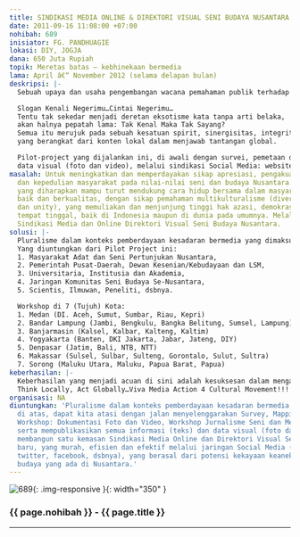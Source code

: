 ```yaml
---
title: SINDIKASI MEDIA ONLINE & DIREKTORI VISUAL SENI BUDAYA NUSANTARA
date: 2011-09-16 11:08:00 +07:00
nohibah: 689
inisiator: FG. PANDHUAGIE
lokasi: DIY, JOGJA
dana: 650 Juta Rupiah
topik: Meretas batas – kebhinekaan bermedia
lama: April â€“ November 2012 (selama delapan bulan)
deskripsi: |-
  Sebuah upaya dan usaha pengembangan wacana pemahaman publik terhadap kemajemukan (baca: pluralisme) kebudayaan Nusantara melalui aplikasi publikasi seni budaya yang kontekstual dengan sistem kehidupan masyarakat, yang pada gilirannya akan menumbuhkan pengakuan, penghormatan, rasa-kepemilikan, dan kepedulian masyarakat pada keberagaman nilai-nilai seni dan budaya di Nusantara.

  Slogan Kenali Negerimu…Cintai Negerimu…
  Tentu tak sekedar menjadi deretan eksotisme kata tanpa arti belaka,
  akan halnya pepatah lama: Tak Kenal Maka Tak Sayang?
  Semua itu merujuk pada sebuah kesatuan spirit, sinergisitas, integritas dalam kemitraan yang harmonis meramu berbagai strategi kreatif, aksi, pembela,
  yang berangkat dari konten lokal dalam menjawab tantangan global.

  Pilot-project yang dijalankan ini, di awali dengan survei, pemetaan dan diskusi, serta workshop dokumentasi (foto dan video), dan workshop jurnalisme seni dan media online, yang nantinya dapat segera memulai pendataan, pengarsipan, dan mempublikasikan semua informasi (teks) dan
  data visual (foto dan video), melalui sindikasi Social Media: website, blog, twitter, facebook, dsbnya, yang berasal dari potensi kekayaan keanekaragaman seni budaya yang ada di Indonesia dalam format Sindikasi Media Online dan Direktori Visual Seni Budaya Nusantara.
masalah: Untuk meningkatkan dan memperdayakan sikap apresiasi, pengakuan, penghormatan,
  dan kepedulian masyarakat pada nilai-nilai seni dan budaya Nusantara yang beraneka-ragam,
  yang diharapkan mampu turut mendukung cara hidup bersama dalam masyarakat yang lebih
  baik dan berkualitas, dengan sikap pemahaman multikulturalisme (diversity, egality
  dan unity), yang memuliakan dan menjunjung tinggi hak azasi, demokrasi dan lingkungan
  tempat tinggal, baik di Indonesia maupun di dunia pada umumnya. Melalui keberadaan
  Sindikasi Media dan Online Direktori Visual Seni Budaya Nusantara.
solusi: |-
  Pluralisme dalam konteks pemberdayaan kesadaran bermedia yang dimaksud di atas, dapat kita atasi dengan jalan menyelenggarakan Survey, Mapping, Discuss, Workshop: Dokumentasi Foto dan Video, Workshop Jurnalisme Seni dan Media Online, serta mempublikasikan semua informasi (teks) dan data visual (foto dan video), dengan membangun Sindikasi Media Online dan Direktori Visual Seni Budaya Nusantara baru, yang murah, efisien dan efektif melalui jaringan Social Media (website, blog, twitter, facebook, dsbnya), yang berasal dari potensi kekayaan keanekaragaman seni budaya yang ada di Nusantara.
  Yang diuntungkan dari Pilot Project ini:
  1. Masyarakat Adat dan Seni Pertunjukan Nusantara,
  2. Pemerintah Pusat-Daerah, Dewan Kesenian/Kebudayaan dan LSM,
  3. Universitaria, Institusia dan Akademia,
  4. Jaringan Komunitas Seni Budaya Se-Nusantara,
  5. Scientis, Ilmuwan, Peneliti, dsbnya.

  Workshop di 7 (Tujuh) Kota:
  1. Medan (DI. Aceh, Sumut, Sumbar, Riau, Kepri)
  2. Bandar Lampung (Jambi, Bengkulu, Bangka Belitung, Sumsel, Lampung)
  3. Banjarmasin (Kalsel, Kalbar, Kalteng, Kaltim)
  4. Yogyakarta (Banten, DKI Jakarta, Jabar, Jateng, DIY)
  5. Denpasar (Jatim, Bali, NTB, NTT)
  6. Makassar (Sulsel, Sulbar, Sulteng, Gorontalo, Sulut, Sultra)
  7. Sorong (Maluku Utara, Maluku, Papua Barat, Papua)
keberhasilan: |-
  Keberhasilan yang menjadi acuan di sini adalah kesuksesan dalam mengatasi setiap kendala teknis dan non-teknis dari setiap kota atau wilayah yang menjadi target atau sampling dari pilot-project ini. Serta yang paling penting adalah dapat mengajak peran serta masyarakat seni, adat atau budaya agar sadar dan mulai bertindak dan berpartisipasi aktif, menghargai dan mengapresiasi setiap potensi kekayaan keanekaragaman seni dan budaya yang dimilikinya untuk kemudian secara arif dan bijak, bersama-sama membangun gerakan kolektif Sindikasi Media Online dan Direktori Visual Seni Budaya Nusantara di tanah air.
  Think Locally, Act Globally…Viva Media Action 4 Cultural Movement!!!
organisasi: NA
diuntungkan: 'Pluralisme dalam konteks pemberdayaan kesadaran bermedia yang dimaksud
  di atas, dapat kita atasi dengan jalan menyelenggarakan Survey, Mapping, Discuss,
  Workshop: Dokumentasi Foto dan Video, Workshop Jurnalisme Seni dan Media Online,
  serta mempublikasikan semua informasi (teks) dan data visual (foto dan video), dengan
  membangun satu kemasan Sindikasi Media Online dan Direktori Visual Seni Budaya Nusantara
  baru, yang murah, efisien dan efektif melalui jaringan Social Media (website, blog,
  twitter, facebook, dsbnya), yang berasal dari potensi kekayaan keanekaragaman seni
  budaya yang ada di Nusantara.'
---
```


![689](/static/img/hibahcmb/689.png){: .img-responsive }{: width="350" }

### {{ page.nohibah }} - {{ page.title }}

---
